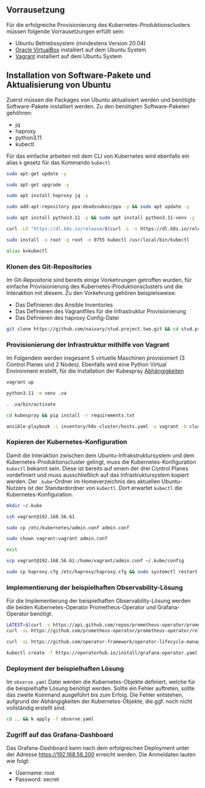 ## Vorrausetzung
Für die erfolgreiche Provisionierung des Kubernetes-Produktionsclusters müssen folgende Vorrausetzungen erfüllt sein:
- Ubuntu Betriebssystem (mindestens Version 20.04)
- [Oracle VirtualBox](https://www.virtualbox.org/wiki/Downloads) installiert auf dem Ubuntu System
- [Vagrant](https://developer.hashicorp.com/vagrant/downloads#Linux) installiert auf dem Ubuntu System

## Installation von Software-Pakete und Aktualisierung von Ubuntu
Zuerst müssen die Packages von Ubuntu aktualisiert werden und benötigte Software-Pakete installiert werden. Zu den benötigten Software-Paketen gehöhren:
- jq
- haproxy
- python3.11
- kubectl

Für das einfache arbeiten mit dem CLI von Kubernetes wird ebenfalls ein alias `k` gesetz für das Kommando `kubectl`
```bash
sudo apt-get update -y
```

```bash
sudo apt-get upgrade -y
```

```bash
sudo apt install haproxy jq -y
```

```bash
sudo add-apt-repository ppa:deadsnakes/ppa -y && sudo apt update -y
```

```bash
sudo apt install python3.11 -y && sudo apt install python3.11-venv -y
```

```bash
curl -LO "https://dl.k8s.io/release/$(curl -L -s https://dl.k8s.io/release/stable.txt)/bin/linux/amd64/kubectl"
```

```bash
sudo install -o root -g root -m 0755 kubectl /usr/local/bin/kubectl
```

```bash
alias k=kubectl
```

### Klonen des Git-Repositories
Im Git-Repositorie sind bereits einige Vorkehrungen getroffen wurden, für einfache Provisionierung des Kubernetes-Produktionsclusters und die Interaktion mit diesem. Zu den Vorkehrung gehören beispielsweise:
- Das Definieren des Ansible Inventories
- Das Definieren des Vagrantfiles für die Infrastruktur Provisionierung
- Das Definieren des haproxy Config-Datei

```bash
git clone https://github.com/naivary/stud.project.two.git && cd stud.project.two
```

### Provisionierung der Infrastruktur mithilfe von Vagrant
Im Folgendem werden insgesamt 5 virtuelle Maschinen provisioniert (3 Control Planes und 2 Nodes). Ebenfalls wird eine Python Virtual Environment erstellt, für die Installation der Kubespray [Abhängigkeiten](./kubespray/requirements.txt)

```bash
vagrant up
```

```bash
python3.11 -m venv .va
```

```bash
. .va/bin/activate
```

```bash
cd kubespray && pip install -r requirements.txt
```

```bash
ansible-playbook -i inventory/k8s-cluster/hosts.yaml -u vagrant -b cluster.yml
```

### Kopieren der Kubernetes-Konfiguration
Damit die Interaktion zwischen dem Ubuntu-Infrakstruktursystem und dem Kubernetes-Produktionscluster gelingt, muss die Kubernetes-Konfiguration `kubectl` bekannt sein. Diese ist bereits auf einem der drei Control Planes vordefiniert und muss ausschließlich auf das Infrastruktursystem kopiert werden. Der `.kube`-Ordner im Homeverzeichnis des aktuellen Ubuntu-Nutzers ist der Standardordner von `kubectl`. Dort erwartet `kubectl` die Kubernetes-Konfiguration.

```bash
mkdir ~/.kube
```

```bash
ssh vagrant@192.168.56.61
```

```bash
sudo cp /etc/kubernetes/admin.conf admin.conf
```

```bash
sudo chown vagrant:vagrant admin.conf
```

```bash
exit
```

```bash
scp vagrant@192.168.56.61:/home/vagrant/admin.conf ~/.kube/config
```

```bash
sudo cp haproxy.cfg /etc/haproxy/haproxy.cfg && sudo systemctl restart haproxy
```

### Implementierung der beispielhaften Observability-Lösung
Für die Implementierung der beispielhaften Observability-Lösung werden die beiden Kubernetes-Operator Prometheus-Operator und Grafana-Operator benötigt.

```bash
LATEST=$(curl -s https://api.github.com/repos/prometheus-operator/prometheus-operator/releases/latest | jq -cr .tag_name)
curl -sL https://github.com/prometheus-operator/prometheus-operator/releases/download/${LATEST}/bundle.yaml | kubectl create -f -
```

```bash
curl -sL https://github.com/operator-framework/operator-lifecycle-manager/releases/download/v0.26.0/install.sh | bash -s v0.26.0
```

```bash
kubectl create -f https://operatorhub.io/install/grafana-operator.yaml
```
### Deployment der beispielhaften Lösung
Im `observe.yaml` Datei werden die Kubernetes-Objekte definiert, welche für die beispielhafte Lösung benötigt werden. Sollte ein Fehler auftreten, sollte das zweite Kommand ausgeführt bis zum Erfolg.
Die Fehler entstehen, aufgrund der Abhängigkeiten der Kubernetes-Objekte, die ggf. noch nicht vollständig erstellt sind.

```bash
cd .. && k apply -f observe.yaml
```

### Zugriff auf das Grafana-Dashboard
Das Grafana-Dashboard kann nach dem erfolgreichen Deployment unter der Adresse https://192.168.56.200 erreicht werden. Die Anmeldaten lauten wie folgt:
- Username: root
- Password: secret

